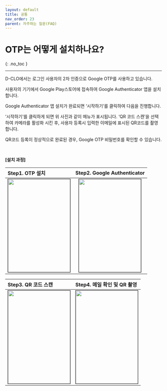 ```yaml
---
layout: default
title: 공통
nav_order: 23
parent: 자주하는 질문(FAQ)
---
```


# OTP는 어떻게 설치하나요?
{: .no_toc }

---

D-CLO에서는 로그인 사용자의 2차 인증으로 Google OTP를 사용하고 있습니다.

사용자의 기기에서 Google Play스토어에 접속하여 Google Authenticator 앱을 설치합니다.

Google Authenticator 앱 설치가 완료되면 ‘시작하기’를 클릭하여 다음을 진행합니다.

‘시작하기’를 클릭하게 되면 위 사진과 같이 메뉴가 표시됩니다. ‘QR 코드 스캔’을 선택하여 카메라를 활성화 시킨 후, 사용자 등록시 입력한 이메일에 표시된 QR코드를 촬영합니다.

QR코드 등록이 정상적으로 완료된 경우, Google OTP 비밀번호를 확인할 수 있습니다.

<br /> 


**[설치 과정]**

| Step1. OTP 설치 | Step2. Google Authenticator |
|:---------------|:---------------------|
| <center><img src="../../../img/android_otp/android_1.png" width="200" height="300" style="border: 1px solid black;"/></center> | <center><img src="../../../img/android_otp/android_2.png" width="200" height="300" style="border: 1px solid black;"/></center> |


| Step3. QR 코드 스캔 | Step4. 메일 확인 및 QR 촬영  |
|:---------------|:---------------------|
| <center><img src="../../../img/android_otp/android_3.png" width="200" height="300" style="border: 1px solid black;"/></center> | <center><img src="../../../img/android_otp/android_4.png" width="200" height="300" style="border: 1px solid black;"/></center> |